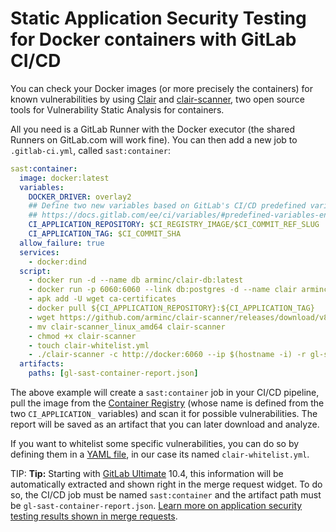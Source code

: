 # Static Application Security Testing for Docker containers with GitLab CI/CD

You can check your Docker images (or more precisely the containers) for known
vulnerabilities by using [Clair](https://github.com/coreos/clair) and
[clair-scanner](https://github.com/arminc/clair-scanner), two open source tools
for Vulnerability Static Analysis for containers.

All you need is a GitLab Runner with the Docker executor (the shared Runners on
GitLab.com will work fine). You can then add a new job to `.gitlab-ci.yml`,
called `sast:container`:

```yaml
sast:container:
  image: docker:latest
  variables:
    DOCKER_DRIVER: overlay2
    ## Define two new variables based on GitLab's CI/CD predefined variables
    ## https://docs.gitlab.com/ee/ci/variables/#predefined-variables-environment-variables
    CI_APPLICATION_REPOSITORY: $CI_REGISTRY_IMAGE/$CI_COMMIT_REF_SLUG
    CI_APPLICATION_TAG: $CI_COMMIT_SHA
  allow_failure: true
  services:
    - docker:dind
  script:
    - docker run -d --name db arminc/clair-db:latest
    - docker run -p 6060:6060 --link db:postgres -d --name clair arminc/clair-local-scan:v2.0.1
    - apk add -U wget ca-certificates
    - docker pull ${CI_APPLICATION_REPOSITORY}:${CI_APPLICATION_TAG}
    - wget https://github.com/arminc/clair-scanner/releases/download/v8/clair-scanner_linux_amd64
    - mv clair-scanner_linux_amd64 clair-scanner
    - chmod +x clair-scanner
    - touch clair-whitelist.yml
    - ./clair-scanner -c http://docker:6060 --ip $(hostname -i) -r gl-sast-container-report.json -l clair.log -w clair-whitelist.yml ${CI_APPLICATION_REPOSITORY}:${CI_APPLICATION_TAG} || true
  artifacts:
    paths: [gl-sast-container-report.json]
```

The above example will create a `sast:container` job in your CI/CD pipeline, pull
the image from the [Container Registry](../../user/project/container_registry.md)
(whose name is defined from the two `CI_APPLICATION_` variables) and scan it
for possible vulnerabilities. The report will be saved as an artifact that you
can later download and analyze.

If you want to whitelist some specific vulnerabilities, you can do so by defining
them in a [YAML file](https://github.com/arminc/clair-scanner/blob/master/README.md#example-whitelist-yaml-file),
in our case its named `clair-whitelist.yml`.

TIP: **Tip:**
Starting with [GitLab Ultimate][ee] 10.4, this information will
be automatically extracted and shown right in the merge request widget. To do
so, the CI/CD job must be named `sast:container` and the artifact path must be
`gl-sast-container-report.json`.
[Learn more on application security testing results shown in merge requests](https://docs.gitlab.com/ee/user/project/merge_requests/sast_docker.html).

[ee]: https://about.gitlab.com/products/
